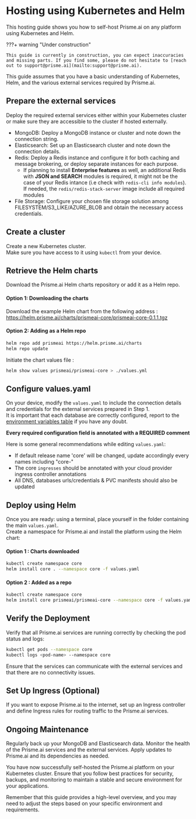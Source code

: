# Hosting using Kubernetes and Helm

This hosting guide shows you how to self-host Prisme.ai on any platform using Kubernetes and Helm.  

???+ warning "Under construction"
    
    This guide is currently in construction, you can expect inaccuracies and missing parts. If you find some, please do not hesitate to [reach out to support@prisme.ai](mailto:support@prisme.ai). 

This guide assumes that you have a basic understanding of Kubernetes, Helm, and the various external services required by Prisme.ai.

## Prepare the external services

Deploy the required external services either within your Kubernetes cluster or make sure they are accessible to the cluster if hosted externally.

- MongoDB: Deploy a MongoDB instance or cluster and note down the connection string.
- Elasticsearch: Set up an Elasticsearch cluster and note down the connection details.
- Redis: Deploy a Redis instance and configure it for both caching and message brokering, or deploy separate instances for each purpose.
    - If planning to install **Enterprise features** as well, an additional Redis with **JSON and SEARCH** modules is required, it might not be the case of your Redis intance (i.e check with `redis-cli info modules`). If needed, the `redis/redis-stack-server` image include all required modules  
- File Storage: Configure your chosen file storage solution among FILESYSTEM/S3_LIKE/AZURE_BLOB and obtain the necessary access credentials.

## Create a cluster

Create a new Kubernetes cluster.  
Make sure you have access to it using `kubectl` from your device.  


## Retrieve the Helm charts
Download the Prisme.ai Helm charts repository or add it as a Helm repo.

#### Option 1: Downloading the charts

Download the example Helm chart from the following address :  https://helm.prisme.ai/charts/prismeai-core/prismeai-core-0.1.1.tgz

#### Option 2: Adding as a Helm repo

```sh
helm repo add prismeai https://helm.prisme.ai/charts
helm repo update
```

Initiate the chart values file :  

```sh
helm show values prismeai/prismeai-core > ./values.yml  
```

## Configure values.yaml

On your device, modify the `values.yaml` to include the connection details and credentials for the external services prepared in Step 1.  
It is important that each database are correctly configured, report to the [environment variables table](../../configuration/environment-variables.md) if you have any doubt.      

**Every required configuration field is annotated with a REQUIRED comment**  

Here is some general recommendations while editing `values.yaml`:  

* If default release name 'core' will be changed, update accordingly every names including "core-"  
* The core `ingresses` should be annotated with your cloud provider ingress controller annotations  
* All DNS, databases urls/credentials & PVC manifests should also be updated 

## Deploy using Helm
Once you are ready: using a terminal, place yourself in the folder containing the main `values.yaml`.  
Create a namespace for Prisme.ai and install the platform using the Helm chart:  

#### Option 1 : Charts downloaded
```sh
kubectl create namespace core
helm install core . --namespace core -f values.yaml 
```

#### Option 2 : Added as a repo
```sh
kubectl create namespace core
helm install core prismeai/prismeai-core --namespace core -f values.yaml
```

## Verify the Deployment
Verify that all Prisme.ai services are running correctly by checking the pod status and logs:  

```sh
kubectl get pods --namespace core
kubectl logs <pod-name> --namespace core
```

Ensure that the services can communicate with the external services and that there are no connectivity issues.

## Set Up Ingress (Optional)
If you want to expose Prisme.ai to the internet, set up an Ingress controller and define Ingress rules for routing traffic to the Prisme.ai services.

## Ongoing Maintenance
Regularly back up your MongoDB and Elasticsearch data. Monitor the health of the Prisme.ai services and the external services. Apply updates to Prisme.ai and its dependencies as needed.

You have now successfully self-hosted the Prisme.ai platform on your Kubernetes cluster. Ensure that you follow best practices for security, backups, and monitoring to maintain a stable and secure environment for your applications.

Remember that this guide provides a high-level overview, and you may need to adjust the steps based on your specific environment and requirements.
